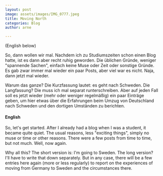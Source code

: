 ```yaml
---
layout: post
image: assets/images/IMG_0777.jpeg
title: Moving North
categories: Blog
author: arne

---
```

(English below)

So, dann wollen wir mal. Nachdem ich zu Studiumszeiten schon einen Blog hatte, ist es dann aber recht ruhig geworden. Die üblichen Gründe, weniger "spannende Sachen", einfach keine Muse oder Zeit oder sonstige Gründe. Es gab zwar immer mal wieder ein paar Posts, aber viel war es nicht. Naja, dann jetzt mal wieder.

Warum das ganze? Die Kurzfassung lautet: es geht nach Schweden. Die Langfassung? Die muss ich mal separat runterschreiben. Aber auf jeden Fall soll es jetzt wieder (mehr oder weniger regelmäßig) ein paar Einträge geben, um hier etwas über die Erfahrungen beim Umzug von Deutschland nach Schweden und den dortigen Umständen zu berichten.

#### English

So, let's get started. After I already had a blog when I was a student, it became quite quiet. The usual reasons, less "exciting things", simply no muse or time or other reasons. There were a few posts from time to time, but not much. Well, now again.

Why all this? The short version is: I'm going to Sweden. The long version? I'll have to write that down separately. But in any case, there will be a few entries here again (more or less regularly) to report on the experiences of moving from Germany to Sweden and the circumstances there.
